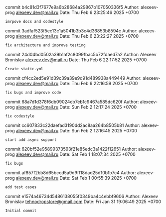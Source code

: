 commit b4c81d3f7677e9a6b28684a29867b107050336f5
Author: alexeev-prog <alexeev.dev@mail.ru>
Date:   Thu Feb 6 23:25:46 2025 +0700

    imrpove docs and codestyle

commit 3adfaf523f5ec13c1a5041b3b3c4d36853b8594c
Author: alexeev-prog <alexeev.dev@mail.ru>
Date:   Thu Feb 6 23:22:27 2025 +0700

    fix architecture and improve testing

commit 24d04bd0502a39b1af2c8099fbac5b72fdaed7a2
Author: Alexeev Bronislav <alexeev.dev@mail.ru>
Date:   Thu Feb 6 22:17:52 2025 +0700

    Create static.yml

commit cf4cc2ed5e91d39c39a39e9d91d489938a449449
Author: alexeev-prog <alexeev.dev@mail.ru>
Date:   Thu Feb 6 22:16:59 2025 +0700

    fix bugs and improve code

commit 68a7d1d378f6db09024cb7eb1c9467a585dc620f
Author: alexeev-prog <alexeev.dev@mail.ru>
Date:   Sun Feb 2 12:17:24 2025 +0700

    fix codestyle

commit cc607833c22daefad3190dd2ac8aa264b8505b81
Author: alexeev-prog <alexeev.dev@mail.ru>
Date:   Sun Feb 2 12:16:45 2025 +0700

    start add async support

commit 620bf52e95899373593f21e85edc3a1422f12651
Author: alexeev-prog <alexeev.dev@mail.ru>
Date:   Sat Feb 1 18:07:34 2025 +0700

    fix bugs

commit af857f2bb8d65bccd5a9d9ff18dad25d10b1b7c4
Author: alexeev-prog <alexeev.dev@mail.ru>
Date:   Sat Feb 1 00:55:39 2025 +0700

    add test cases

commit e1574a46734d5486138055f0349ba4c4ebbf9606
Author: Alexeev Bronislav <tehnodropstore@gmail.com>
Date:   Fri Jan 31 19:06:49 2025 +0700

    Initial commit
